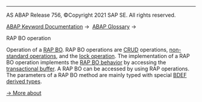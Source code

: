   

* * *

AS ABAP Release 756, ©Copyright 2021 SAP SE. All rights reserved.

[ABAP Keyword Documentation](javascript:call_link\('abenabap.htm'\)) →  [ABAP Glossary](javascript:call_link\('abenabap_glossary.htm'\)) → 

RAP BO operation

Operation of a [RAP BO](javascript:call_link\('abenrap_bo_glosry.htm'\) "Glossary Entry"). RAP BO operations are [CRUD](javascript:call_link\('abencrud_glosry.htm'\) "Glossary Entry") operations, [non-standard operations](javascript:call_link\('abenrap_nstandard_operation_glosry.htm'\) "Glossary Entry"), and the [lock operation](javascript:call_link\('abenlock_operation_glosry.htm'\) "Glossary Entry"). The implementation of a RAP BO operation implements the [RAP BO behavior](javascript:call_link\('abenrap_bo_behavior_glosry.htm'\) "Glossary Entry") by accessing the [transactional buffer](javascript:call_link\('abentransactional_buffer_glosry.htm'\) "Glossary Entry"). A RAP BO can be accessed by using RAP operations. The parameters of a RAP BO method are mainly typed with special [BDEF derived types](javascript:call_link\('abenrap_derived_type_glosry.htm'\) "Glossary Entry").

[→ More about](javascript:call_link\('abenbdl_operations.htm'\))